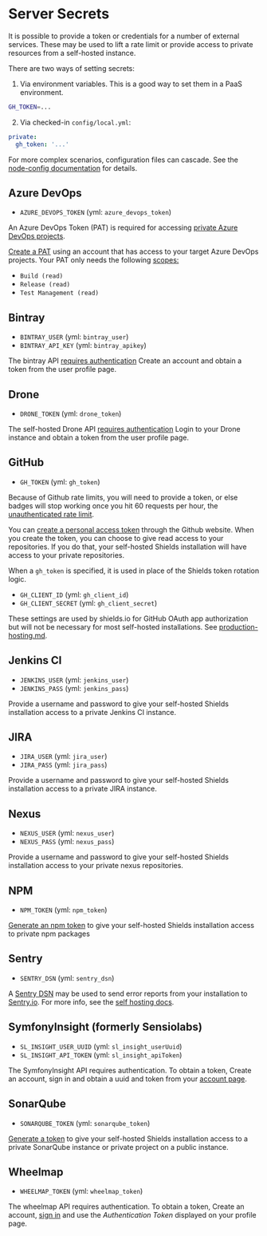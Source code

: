 # Server Secrets

It is possible to provide a token or credentials for a number of external
services. These may be used to lift a rate limit or provide access to
private resources from a self-hosted instance.

There are two ways of setting secrets:

1. Via environment variables. This is a good way to set them in a PaaS
   environment.

```sh
GH_TOKEN=...
```

2. Via checked-in `config/local.yml`:

```yml
private:
  gh_token: '...'
```

For more complex scenarios, configuration files can cascade. See the [node-config documentation][]
for details.

[node-config documentation]: https://github.com/lorenwest/node-config/wiki/Configuration-Files

## Azure DevOps

- `AZURE_DEVOPS_TOKEN` (yml: `azure_devops_token`)

An Azure DevOps Token (PAT) is required for accessing [private Azure DevOps projects][ado project visibility].

[Create a PAT][ado personal access tokens] using an account that has access to your target Azure DevOps projects. Your PAT only needs the following [scopes:][ado token scopes]

- `Build (read)`
- `Release (read)`
- `Test Management (read)`

[ado project visibility]: https://docs.microsoft.com/en-us/azure/devops/organizations/public/about-public-projects?view=vsts
[ado personal access tokens]: https://docs.microsoft.com/en-us/azure/devops/organizations/accounts/use-personal-access-tokens-to-authenticate?view=vsts#create-personal-access-tokens-to-authenticate-access
[ado token scopes]: https://docs.microsoft.com/en-us/azure/devops/integrate/get-started/authentication/oauth?view=vsts#scopes

## Bintray

- `BINTRAY_USER` (yml: `bintray_user`)
- `BINTRAY_API_KEY` (yml: `bintray_apikey`)

The bintray API [requires authentication](https://bintray.com/docs/api/#_authentication)
Create an account and obtain a token from the user profile page.

## Drone

- `DRONE_TOKEN` (yml: `drone_token`)

The self-hosted Drone API [requires authentication](https://0-8-0.docs.drone.io/api-authentication/)
Login to your Drone instance and obtain a token from the user profile page.

## GitHub

- `GH_TOKEN` (yml: `gh_token`)

Because of Github rate limits, you will need to provide a token, or else badges
will stop working once you hit 60 requests per hour, the
[unauthenticated rate limit][github rate limit].

You can [create a personal access token][personal access tokens] through the
Github website. When you create the token, you can choose to give read access
to your repositories. If you do that, your self-hosted Shields installation
will have access to your private repositories.

When a `gh_token` is specified, it is used in place of the Shields token
rotation logic.

[github rate limit]: https://developer.github.com/v3/#rate-limiting
[personal access tokens]: https://github.com/settings/tokens

- `GH_CLIENT_ID` (yml: `gh_client_id`)
- `GH_CLIENT_SECRET` (yml: `gh_client_secret`)

These settings are used by shields.io for GitHub OAuth app authorization
but will not be necessary for most self-hosted installations. See
[production-hosting.md](./production-hosting.md).

## Jenkins CI

- `JENKINS_USER` (yml: `jenkins_user`)
- `JENKINS_PASS` (yml: `jenkins_pass`)

Provide a username and password to give your self-hosted Shields installation
access to a private Jenkins CI instance.

## JIRA

- `JIRA_USER` (yml: `jira_user`)
- `JIRA_PASS` (yml: `jira_pass`)

Provide a username and password to give your self-hosted Shields installation
access to a private JIRA instance.

## Nexus

- `NEXUS_USER` (yml: `nexus_user`)
- `NEXUS_PASS` (yml: `nexus_pass`)

Provide a username and password to give your self-hosted Shields installation
access to your private nexus repositories.

## NPM

- `NPM_TOKEN` (yml: `npm_token`)

[Generate an npm token][npm token] to give your self-hosted Shields
installation access to private npm packages

[npm token]: https://docs.npmjs.com/getting-started/working_with_tokens

## Sentry

- `SENTRY_DSN` (yml: `sentry_dsn`)

A [Sentry DSN](https://docs.sentry.io/error-reporting/quickstart/?platform=javascript#configure-the-dsn)
may be used to send error reports from your installation to
[Sentry.io](http://sentry.io/). For more info, see the
[self hosting docs](https://github.com/badges/shields/blob/master/doc/self-hosting.md#sentry).

## SymfonyInsight (formerly Sensiolabs)

- `SL_INSIGHT_USER_UUID` (yml: `sl_insight_userUuid`)
- `SL_INSIGHT_API_TOKEN` (yml: `sl_insight_apiToken`)

The SymfonyInsight API requires authentication. To obtain a token,
Create an account, sign in and obtain a uuid and token from your
[account page](https://insight.sensiolabs.com/account).

## SonarQube

- `SONARQUBE_TOKEN` (yml: `sonarqube_token`)

[Generate a token](https://docs.sonarqube.org/latest/user-guide/user-token/)
to give your self-hosted Shields installation access to a
private SonarQube instance or private project on a public instance.

## Wheelmap

- `WHEELMAP_TOKEN` (yml: `wheelmap_token`)

The wheelmap API requires authentication. To obtain a token,
Create an account, [sign in][wheelmap token] and use the _Authentication Token_
displayed on your profile page.

[wheelmap token]: http://classic.wheelmap.org/en/users/sign_in

